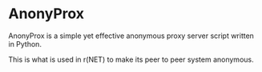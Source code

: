 
# AnonyProx                                                                      

AnonyProx is a simple yet effective anonymous proxy server script written in Python.

This is what is used in r(NET) to make its peer to peer system anonymous.
